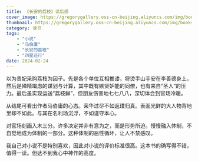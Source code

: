 ```yaml
---
title: 《长安的荔枝》读后感
cover_image: https://gregorygallery.oss-cn-beijing.aliyuncs.com/img/books.jpeg
thumbnail: https://gregorygallery.oss-cn-beijing.aliyuncs.com/img/books.jpeg
category: 读书
tags: 
    - "小说"
    - "马伯庸"
    - "长安的荔枝"
    - "四星还行"
date: 2024-02-24
---
```


以为贵妃采购荔枝为因子。先是各个单位互相推诿，将烫手山芋安在李善德身上。然后是殚精竭虑的谋划与计算，其中既有嫉贤妒能的同僚，也有来自“圣人”的压力。最后虽实现运送“荔枝鲜”，但朋友伤害地七七八八，深切体会到官场冷暖。

从结尾可看出作者马伯庸的心态。荣华过尽不如返璞归真。表面光鲜的大人物背地里却不如此。与其在名利场沉浮，不如谨守本心。

对官场刻画入木三分。许多决定并非有意为之，而是形势所迫。慢慢融入体制，不自觉地成为体制的一部分。这种体制的恶性循环，让人不禁感叹。

我自己对小说不是特别喜欢，因此对小说的评价标准很高。这本书的确写得不错，值得一读。但达不到我心中神作的高度。